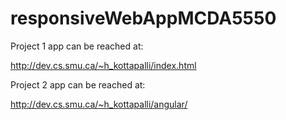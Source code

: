 # responsiveWebAppMCDA5550

Project 1 app can be reached at:

http://dev.cs.smu.ca/~h_kottapalli/index.html


Project 2 app can be reached at:

http://dev.cs.smu.ca/~h_kottapalli/angular/
